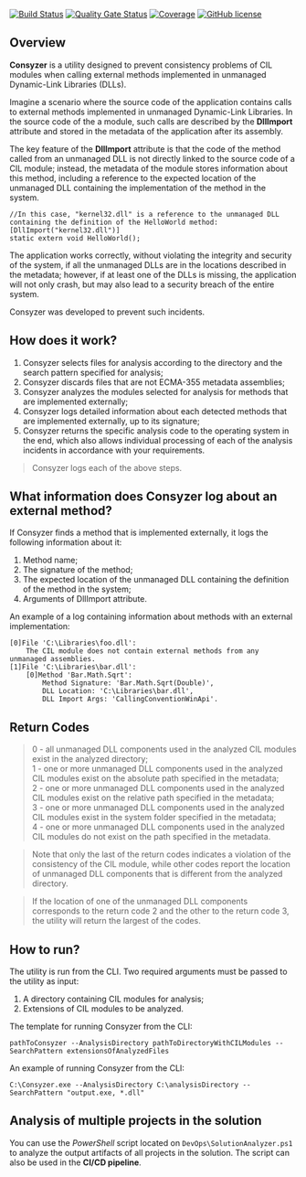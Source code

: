 [![Build Status](https://github.com/Maslinin/Consyzer/workflows/Build/badge.svg)](https://github.com/Maslinin/Consyzer/actions/workflows/build.yml) [![Quality Gate Status](https://sonarcloud.io/api/project_badges/measure?project=Maslinin_Consyzer&metric=alert_status)](https://sonarcloud.io/summary/new_code?id=Maslinin_Consyzer) [![Coverage](https://sonarcloud.io/api/project_badges/measure?project=Maslinin_Consyzer&metric=coverage)](https://sonarcloud.io/summary/new_code?id=Maslinin_Consyzer) [![GitHub license](https://badgen.net/github/license/Maslinin/Consyzer)](https://github.com/Maslinin/Consyzer/blob/master/LICENSE)

## Overview
**Consyzer** is a utility designed to prevent consistency problems of CIL modules when calling external methods implemented in unmanaged Dynamic-Link Libraries (DLLs).

Imagine a scenario where the source code of the application contains calls to external methods implemented in unmanaged Dynamic-Link Libraries.
In the source code of the a module, such calls are described by the **DllImport** attribute and stored in the metadata of the application after its assembly.

The key feature of the **DllImport** attribute is
that the code of the method called from an unmanaged DLL is not directly linked to the source code of a CIL module; 
instead, the metadata of the module stores information about this method, 
including a reference to the expected location of the unmanaged DLL containing the implementation of the method in the system.

```
//In this case, "kernel32.dll" is a reference to the unmanaged DLL containing the definition of the HelloWorld method:
[DllImport("kernel32.dll")]
static extern void HelloWorld();
```

The application works correctly, without violating the integrity and security of the system, if all the unmanaged DLLs are in the locations described in the metadata;
however, if at least one of the DLLs is missing, the application will not only crash, but may also lead to a security breach of the entire system.

Consyzer was developed to prevent such incidents.

## How does it work?
1. Consyzer selects files for analysis according to the directory and the search pattern specified for analysis;
2. Consyzer discards files that are not ECMA-355 metadata assemblies;
3. Consyzer analyzes the modules selected for analysis for methods that are implemented externally;
4. Consyzer logs detailed information about each detected methods that are implemented externally, up to its signature;
5. Consyzer returns the specific analysis code to the operating system in the end, which also allows individual processing of each of the analysis incidents in accordance with your requirements.

> Consyzer logs each of the above steps.

## What information does Consyzer log about an external method?
If Consyzer finds a method that is implemented externally, it logs the following information about it:
1. Method name;
2. The signature of the method;
3. The expected location of the unmanaged DLL containing the definition of the method in the system;
4. Arguments of DllImport attribute.

An example of a log containing information about methods with an external implementation:
```
[0]File 'C:\Libraries\foo.dll': 
	The CIL module does not contain external methods from any unmanaged assemblies.
[1]File 'C:\Libraries\bar.dll': 
	[0]Method 'Bar.Math.Sqrt':
		Method Signature: 'Bar.Math.Sqrt(Double)',
		DLL Location: 'C:\Libraries\bar.dll',
		DLL Import Args: 'CallingConventionWinApi'.
```

## Return Codes
> 0 - all unmanaged DLL components used in the analyzed CIL modules exist in the analyzed directory;         
> 1 - one or more unmanaged DLL components used in the analyzed CIL modules exist on the absolute path specified in the metadata;          
> 2 - one or more unmanaged DLL components used in the analyzed CIL modules exist on the relative path specified in the metadata;      
> 3 - one or more unmanaged DLL components used in the analyzed CIL modules exist in the system folder specified in the metadata;        
> 4 - one or more unmanaged DLL components used in the analyzed CIL modules do not exist on the path specified in the metadata.          

> Note that only the last of the return codes indicates a violation of the consistency of the CIL module, while other codes report the location of unmanaged DLL components that is different from the analyzed directory.

> If the location of one of the unmanaged DLL components corresponds to the return code 2 and the other to the return code 3, the utility will return the largest of the codes.

## How to run?
The utility is run from the CLI. Two required arguments must be passed to the utility as input:
1. A directory containing CIL modules for analysis;
2. Extensions of CIL modules to be analyzed.

The template for running Consyzer from the CLI:
```
pathToConsyzer --AnalysisDirectory pathToDirectoryWithCILModules --SearchPattern extensionsOfAnalyzedFiles
```

An example of running Consyzer from the CLI:
```
C:\Consyzer.exe --AnalysisDirectory C:\analysisDirectory --SearchPattern "output.exe, *.dll"
```

## Analysis of multiple projects in the solution
You can use the *PowerShell* script located on ```DevOps\SolutionAnalyzer.ps1``` to analyze the output artifacts of all projects in the solution.
The script can also be used in the **CI/CD pipeline**.